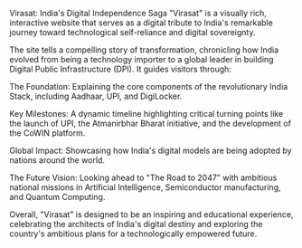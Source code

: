 Virasat: India's Digital Independence Saga
"Virasat" is a visually rich, interactive website that serves as a digital tribute to India's remarkable journey toward technological self-reliance and digital sovereignty.

The site tells a compelling story of transformation, chronicling how India evolved from being a technology importer to a global leader in building Digital Public Infrastructure (DPI). It guides visitors through:

The Foundation: Explaining the core components of the revolutionary India Stack, including Aadhaar, UPI, and DigiLocker.

Key Milestones: A dynamic timeline highlighting critical turning points like the launch of UPI, the Atmanirbhar Bharat initiative, and the development of the CoWIN platform.

Global Impact: Showcasing how India's digital models are being adopted by nations around the world.

The Future Vision: Looking ahead to "The Road to 2047" with ambitious national missions in Artificial Intelligence, Semiconductor manufacturing, and Quantum Computing.

Overall, "Virasat" is designed to be an inspiring and educational experience, celebrating the architects of India's digital destiny and exploring the country's ambitious plans for a technologically empowered future.
